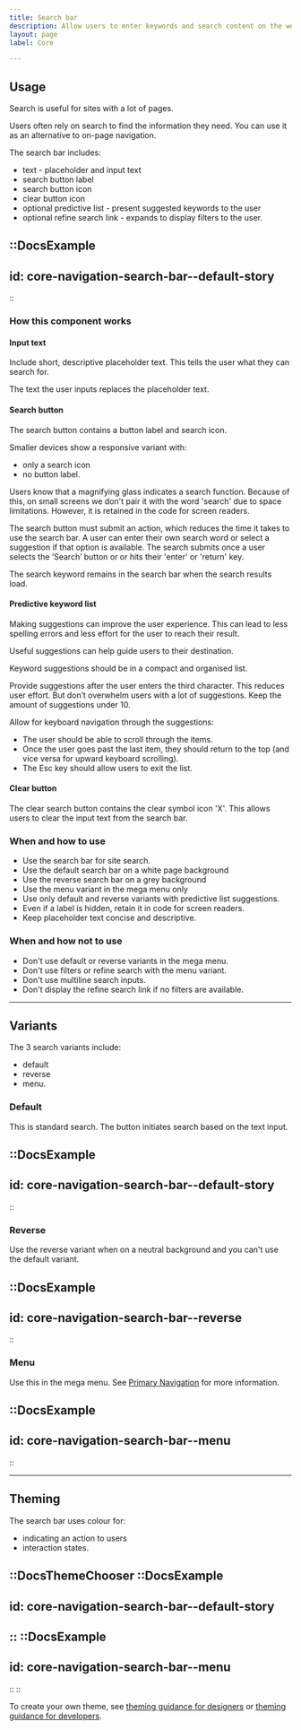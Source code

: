 ```yaml
---
title: Search bar
description: Allow users to enter keywords and search content on the website.
layout: page
label: Core

---
```


## Usage

Search is useful for sites with a lot of pages. 

Users often rely on search to find the information they need. You can use it as an alternative to on-page navigation. 

The search bar includes:

- text - placeholder and input text
- search button label
- search button icon
- clear button icon
- optional predictive list - present suggested keywords to the user
- optional refine search link - expands to display filters to the user.

::DocsExample
---
id: core-navigation-search-bar--default-story
---
::

### How this component works 

#### Input text
Include short, descriptive placeholder text. This tells the user what they can search for.

The text the user inputs replaces the placeholder text.

#### Search button
The search button contains a button label and search icon.

Smaller devices show a responsive variant with:
- only a search icon
- no button label. 

Users know that a magnifying glass indicates a search function. Because of this, on small screens we don't pair it with the word 'search' due to space limitations. However, it is retained in the code for screen readers.

The search button must submit an action, which reduces the time it takes to use the search bar. A user can enter their own search word or select a suggestion if that option is available. The search submits once a user selects the ‘Search’ button or or hits their 'enter' or 'return' key.

The search keyword remains in the search bar when the search results load.

####  Predictive keyword list

Making suggestions can improve the user experience. This can lead to less spelling errors and less effort for the user to reach their result.

Useful suggestions can help guide users to their destination.

Keyword suggestions should be in a compact and organised list.

Provide suggestions after the user enters the third character. This reduces user effort. But don’t overwhelm users with a lot of suggestions. Keep the amount of suggestions under 10.

Allow for keyboard navigation through the suggestions:
- The user should be able to scroll through the items.
- Once the user goes past the last item, they should return to the top (and vice versa for upward keyboard scrolling).
- The Esc key should allow users to exit the list.

#### Clear button
The clear search button contains the clear symbol icon 'X'. This allows users to clear the input text from the search bar. 


### When and how to use

- Use the search bar for site search.
- Use the default search bar on a white page background
- Use the reverse search bar on a grey background
- Use the menu variant in the mega menu only
- Use only default and reverse variants with predictive list suggestions.
- Even if a label is hidden, retain it in code for screen readers.
- Keep placeholder text concise and descriptive.

### When and how not to use

- Don't use default or reverse variants in the mega menu.
- Don't use filters or refine search with the menu variant.
- Don't use multiline search inputs.
- Don't display the refine search link if no filters are available.

---

## Variants

The 3 search variants include:

- default
- reverse
- menu.

### Default

This is standard search. The button initiates search based on the text input.

::DocsExample
---
id: core-navigation-search-bar--default-story
---
::

### Reverse

Use the reverse variant when on a neutral background and you can't use the default variant.

::DocsExample
---
id: core-navigation-search-bar--reverse
---
::

### Menu

Use this in the mega menu. See [Primary Navigation](/design-system/components/primary-navigation/) for more information.

::DocsExample
---
id: core-navigation-search-bar--menu
---
::

---

## Theming

The search bar uses colour for:

- indicating an action to users
- interaction states.

::DocsThemeChooser
  ::DocsExample
  ---
  id: core-navigation-search-bar--default-story
  ---
  ::
  ::DocsExample
  ---
  id: core-navigation-search-bar--menu
  ---
  ::
::

To create your own theme, see [theming guidance for designers]() or [theming guidance for developers]().
